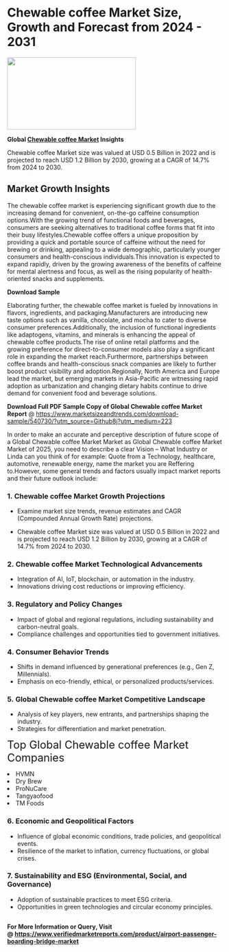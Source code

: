<H1>Chewable coffee Market Size, Growth and Forecast from 2024 - 2031</H1><img class="aligncenter size-medium wp-image-584254" src="https://thirdeyenews.in/wp-content/uploads/2024/09/Global-Market-Research-300x168.jpeg" alt="" width="300" height="168" /><p><strong>Global&nbsp;<a href="https://www.marketsizeandtrends.com/download-sample/540730/?utm_source=Github8j?utm_medium=223">Chewable coffee Market</a> Insights</strong></p><p>Chewable coffee Market size was valued at USD 0.5 Billion in 2022 and is projected to reach USD 1.2 Billion by 2030, growing at a CAGR of 14.7% from 2024 to 2030.</p><p><h2>Market Growth Insights</h2> <p>The chewable coffee market is experiencing significant growth due to the increasing demand for convenient, on-the-go caffeine consumption options.With the growing trend of functional foods and beverages, consumers are seeking alternatives to traditional coffee forms that fit into their busy lifestyles.Chewable coffee offers a unique proposition by providing a quick and portable source of caffeine without the need for brewing or drinking, appealing to a wide demographic, particularly younger consumers and health-conscious individuals.This innovation is expected to expand rapidly, driven by the growing awareness of the benefits of caffeine for mental alertness and focus, as well as the rising popularity of health-oriented snacks and supplements.</p> <p><strong>Download Sample</strong></p> <p>Elaborating further, the chewable coffee market is fueled by innovations in flavors, ingredients, and packaging.Manufacturers are introducing new taste options such as vanilla, chocolate, and mocha to cater to diverse consumer preferences.Additionally, the inclusion of functional ingredients like adaptogens, vitamins, and minerals is enhancing the appeal of chewable coffee products.The rise of online retail platforms and the growing preference for direct-to-consumer models also play a significant role in expanding the market reach.Furthermore, partnerships between coffee brands and health-conscious snack companies are likely to further boost product visibility and adoption.Regionally, North America and Europe lead the market, but emerging markets in Asia-Pacific are witnessing rapid adoption as urbanization and changing dietary habits continue to drive demand for convenient food and beverage solutions.<p><span class=""><strong>Download Full PDF Sample Copy of Global Chewable coffee Market Report</strong> @ <a href="https://www.marketsizeandtrends.com/download-sample/540730/?utm_source=Github8j?utm_medium=223" target="_blank">https://www.marketsizeandtrends.com/download-sample/540730/?utm_source=Github8j?utm_medium=223</a></span></p><p>In order to make an accurate and perceptive description of future scope of a Global&nbsp;Chewable coffee Market Market as Global&nbsp;Chewable coffee Market Market of 2025, you need to describe a clear Vision &ndash; What Industry or Linda can you think of for example: Quote from a Technology, healthcare, automotive, renewable energy, name the market you are Reffering to.However, some general trends and factors usually impact market reports and their future outlook include:</p><h3>1.&nbsp;<strong>Chewable coffee Market Growth Projections</strong></h3><ul><li>Examine market size trends, revenue estimates and CAGR (Compounded Annual Growth Rate) projections.</li><li><p>Chewable coffee Market size was valued at USD 0.5 Billion in 2022 and is projected to reach USD 1.2 Billion by 2030, growing at a CAGR of 14.7% from 2024 to 2030.</p></li></ul><h3>2.&nbsp;<strong>Chewable coffee Market Technological Advancements</strong></h3><ul><li>Integration of AI, IoT, blockchain, or automation in the industry.</li><li>Innovations driving cost reductions or improving efficiency.</li></ul><h3>3.&nbsp;<strong>Regulatory and Policy Changes</strong></h3><ul><li>Impact of global and regional regulations, including sustainability and carbon-neutral goals.</li><li>Compliance challenges and opportunities tied to government initiatives.</li></ul><h3>4.&nbsp;<strong>Consumer Behavior Trends</strong></h3><ul><li>Shifts in demand influenced by generational preferences (e.g., Gen Z, Millennials).</li><li>Emphasis on eco-friendly, ethical, or personalized products/services.</li></ul><h3>5.&nbsp;<strong>Global Chewable coffee Market Competitive Landscape</strong></h3><ul><li>Analysis of key players, new entrants, and partnerships shaping the industry.</li><li>Strategies for differentiation and market penetration.</li></ul><p data-pm-slice="1 1 []"><span style="color: inherit; font-family: inherit; font-size: 25px;">Top Global Chewable coffee Market Companies</span></p><div class="" data-test-id=""><p><li>HVMN</li><li> Dry Brew</li><li> ProNuCare</li><li> Tangyaofood</li><li> TM Foods</li></p></div><h3>6.&nbsp;<strong>Economic and Geopolitical Factors</strong></h3><ul><li>Influence of global economic conditions, trade policies, and geopolitical events.</li><li>Resilience of the market to inflation, currency fluctuations, or global crises.</li></ul><h3>7.&nbsp;<strong>Sustainability and ESG (Environmental, Social, and Governance)</strong></h3><ul><li>Adoption of sustainable practices to meet ESG criteria.</li><li>Opportunities in green technologies and circular economy principles.</li></ul><h2><strong style="font-size: 14px;">For More Information or Query, Visit @&nbsp;</strong><a style="background-color: #ffffff; font-size: 14px;" href="https://www.marketsizeandtrends.com/report/chewable-coffee-market/" target="_blank">https://www.verifiedmarketreports.com/product/airport-passenger-boarding-bridge-market</a></h2>